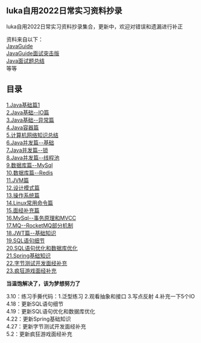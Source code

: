 ## luka自用2022日常实习资料抄录

luka自用2022日常实习资料抄录集合，更新中，欢迎对错误和遗漏进行补正

资料来自以下：   
 [JavaGuide](https://javaguide.cn/)  
 [JavaGuide面试突击版](https://snailclimb.gitee.io/javaguide-interview/#/)   
 [Java面试题总结](https://juejin.cn/post/6844904125755293710)   
等等

## 目录

 [1.Java基础篇1](https://github.com/lukaliou123/lukaliou123.github.io/issues/3)  
 [2.Java基础--IO篇 ](https://github.com/lukaliou123/lukaliou123.github.io/issues/4)  
 [3.Java基础--异常篇](https://github.com/lukaliou123/lukaliou123.github.io/issues/5)  
 [4.Java容器篇](https://github.com/lukaliou123/lukaliou123.github.io/issues/1)  
 [5.计算机网络知识总结](https://github.com/lukaliou123/lukaliou123.github.io/issues/2)  
 [6.Java并发篇--基础](https://github.com/lukaliou123/lukaliou123.github.io/issues/6)  
 [7.Java并发篇--锁](https://github.com/lukaliou123/lukaliou123.github.io/issues/7)  
 [8.Java并发篇--线程池](https://github.com/lukaliou123/lukaliou123.github.io/issues/8)  
 [9.数据库篇--MySql](https://github.com/lukaliou123/lukaliou123.github.io/issues/9)   
 [10.数据库篇--Redis](https://github.com/lukaliou123/lukaliou123.github.io/issues/10)  
 [11.JVM篇](https://github.com/lukaliou123/lukaliou123.github.io/issues/11)  
 [12.设计模式篇](https://github.com/lukaliou123/lukaliou123.github.io/issues/12)  
 [13.操作系统篇](https://github.com/lukaliou123/lukaliou123.github.io/issues/13)  
 [14.Linux常用命令篇](https://github.com/lukaliou123/lukaliou123.github.io/issues/14)  
 [15.面经补充篇](https://github.com/lukaliou123/lukaliou123.github.io/issues/15)  
 [16.MySql--事务原理和MVCC](https://github.com/lukaliou123/lukaliou123.github.io/issues/16)  
 [17.MQ--RocketMQ部分机制 ](https://github.com/lukaliou123/lukaliou123.github.io/issues/17)  
 [18.JWT篇--基础知识 ](https://github.com/lukaliou123/lukaliou123.github.io/issues/18)  
 [19.SQL语句细节 ](https://github.com/lukaliou123/lukaliou123.github.io/issues/19)  
 [20.SQL语句优化和数据库优化 ](https://github.com/lukaliou123/lukaliou123.github.io/issues/20)  
 [21.Spring基础知识 ](https://github.com/lukaliou123/lukaliou123.github.io/issues/21)  
 [22.字节测试开发面经补充 ](https://github.com/lukaliou123/lukaliou123.github.io/issues/22)  
 [23.疯狂游戏面经补充 ](https://github.com/lukaliou123/lukaliou123.github.io/issues/23)
 
**当温饱解决了，该为梦想努力了**

3.10：练习手撕代码：1.泛型练习 2.观看抽象和接口 3.写点反射 4.补充一下5个IO  
4.18：更新SQL语句细节  
4.19：更新SQL语句优化和数据库优化  
4.22：更新Spring基础知识  
4.27：更新字节测试开发面经补充  
5.2：更新疯狂游戏面经补充
